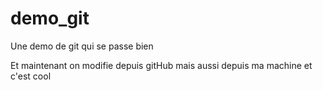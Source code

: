 # demo_git
Une demo de git qui se passe bien

Et maintenant on modifie depuis gitHub
mais aussi depuis ma machine et c'est cool
